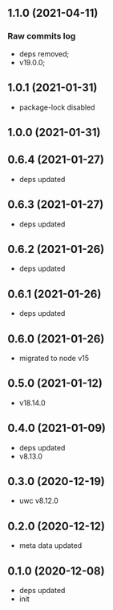 ## 1.1.0 (2021-04-11)

### Raw commits log

-   deps removed;
-   v19.0.0;

## 1.0.1 (2021-01-31)

-   package-lock disabled

## 1.0.0 (2021-01-31)

## 0.6.4 (2021-01-27)

-   deps updated

## 0.6.3 (2021-01-27)

-   deps updated

## 0.6.2 (2021-01-26)

-   deps updated

## 0.6.1 (2021-01-26)

-   deps updated

## 0.6.0 (2021-01-26)

-   migrated to node v15

## 0.5.0 (2021-01-12)

-   v18.14.0

## 0.4.0 (2021-01-09)

-   deps updated
-   v8.13.0

## 0.3.0 (2020-12-19)

-   uwc v8.12.0

## 0.2.0 (2020-12-12)

-   meta data updated

## 0.1.0 (2020-12-08)

-   deps updated
-   init
